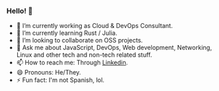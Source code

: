 ### Hello! 👋

- 🔭 I’m currently working as Cloud & DevOps Consultant.
- 🌱 I’m currently learning Rust / Julia.  
- 👯 I’m looking to collaborate on OSS projects.  
- 💬 Ask me about JavaScript, DevOps, Web development, Networking, Linux and other tech and non-tech related stuff.
- 📫 How to reach me: Through [Linkedin](https://linkedin.com/in/xurzua).
- 😄 Pronouns: He/They.
- ⚡ Fun fact: I'm not Spanish, lol.
